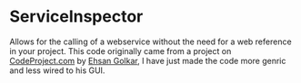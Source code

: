 # ServiceInspector

Allows for the calling of a webservice without the need for a web reference in your project. This code originally came from a project on [CodeProject.com](https://www.codeproject.com/Articles/18950/Dynamic-Discovery-and-Invocation-of-Web-Services) by [Ehsan Golkar](https://www.codeproject.com/Members/Ehsan-Golkar), I have just made the code more genric and less wired to his GUI.
